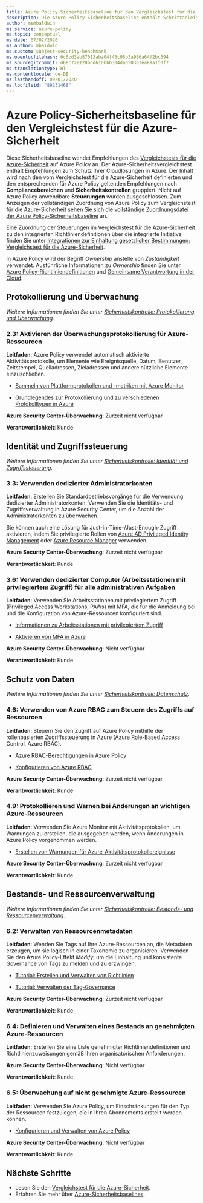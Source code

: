 ```yaml
---
title: Azure Policy-Sicherheitsbaseline für den Vergleichstest für die Azure-Sicherheit
description: Die Azure Policy-Sicherheitsbaseline enthält Schrittanleitungen und Ressourcen für die Implementierung der Sicherheitsempfehlungen, die im Vergleichstest für die Azure-Sicherheit angegeben sind.
author: msmbaldwin
ms.service: azure-policy
ms.topic: conceptual
ms.date: 07/02/2020
ms.author: mbaldwin
ms.custom: subject-security-benchmark
ms.openlocfilehash: 6c6bd3ab87013aba04f43c95b3a986a64f2bc394
ms.sourcegitcommit: d68c72e120bdd610bb6304dad503d3ea89a1f0f7
ms.translationtype: HT
ms.contentlocale: de-DE
ms.lasthandoff: 09/01/2020
ms.locfileid: "89231468"
---
```

# <a name="azure-policy-security-baseline-for-azure-security-benchmark"></a>Azure Policy-Sicherheitsbaseline für den Vergleichstest für die Azure-Sicherheit

Diese Sicherheitsbaseline wendet Empfehlungen des [Vergleichstests für die Azure-Sicherheit](../../../security/benchmarks/overview.md) auf Azure Policy an. Der Azure-Sicherheitsvergleichstest enthält Empfehlungen zum Schutz Ihrer Cloudlösungen in Azure. Der Inhalt wird nach den vom Vergleichstest für die Azure-Sicherheit definierten und den entsprechenden für Azure Policy geltenden Empfehlungen nach **Compliancebereichen** und **Sicherheitskontrollen** gruppiert. Nicht auf Azure Policy anwendbare **Steuerungen** wurden ausgeschlossen. Zum Anzeigen der vollständigen Zuordnung von Azure Policy zum Vergleichstest für die Azure-Sicherheit sehen Sie sich die [vollständige Zuordnungsdatei der Azure Policy-Sicherheitsbaseline](https://github.com/MicrosoftDocs/SecurityBenchmarks/tree/master/Azure%20Offer%20Security%20Baselines) an.

Eine Zuordnung der Steuerungen im Vergleichstest für die Azure-Sicherheit zu den integrierten Richtliniendefinitionen über die integrierte Initiative finden Sie unter [Integrationen zur Einhaltung gesetzlicher Bestimmungen: Vergleichstest für die Azure-Sicherheit](../samples/azure-security-benchmark.md).

In Azure Policy wird der Begriff _Ownership_ anstelle von _Zuständigkeit_ verwendet. Ausführliche Informationen zu _Ownership_ finden Sie unter [Azure Policy-Richtliniendefinitionen](./definition-structure.md#type) und [Gemeinsame Verantwortung in der Cloud](../../../security/fundamentals/shared-responsibility.md).


## <a name="logging-and-monitoring"></a>Protokollierung und Überwachung

*Weitere Informationen finden Sie unter [Sicherheitskontrolle: Protokollierung und Überwachung](../../../security/benchmarks/security-control-logging-monitoring.md).*

### <a name="23-enable-audit-logging-for-azure-resources"></a>2.3: Aktivieren der Überwachungsprotokollierung für Azure-Ressourcen

**Leitfaden**: Azure Policy verwendet automatisch aktivierte Aktivitätsprotokolle, um Elemente wie Ereignisquelle, Datum, Benutzer, Zeitstempel, Quelladressen, Zieladressen und andere nützliche Elemente einzuschließen.

* [Sammeln von Plattformprotokollen und -metriken mit Azure Monitor](../../../azure-monitor/platform/diagnostic-settings.md)

* [Grundlegendes zur Protokollierung und zu verschiedenen Protokolltypen in Azure](../../../azure-monitor/platform/platform-logs-overview.md)


**Azure Security Center-Überwachung**: Zurzeit nicht verfügbar

**Verantwortlichkeit**: Kunde

## <a name="identity-and-access-control"></a>Identität und Zugriffssteuerung

*Weitere Informationen finden Sie unter [Sicherheitskontrolle: Identität und Zugriffssteuerung](../../../security/benchmarks/security-control-identity-access-control.md).*

### <a name="33-use-dedicated-administrative-accounts"></a>3.3: Verwenden dedizierter Administratorkonten

**Leitfaden**: Erstellen Sie Standardbetriebsvorgänge für die Verwendung dedizierter Administratorkonten. Verwenden Sie die Identitäts- und Zugriffsverwaltung in Azure Security Center, um die Anzahl der Administratorkonten zu überwachen. 

Sie können auch eine Lösung für Just-in-Time-/Just-Enough-Zugriff aktivieren, indem Sie privilegierte Rollen von [Azure AD Privileged Identity Management](../../../active-directory/privileged-identity-management/pim-configure.md) oder [Azure Resource Manager](../../../azure-resource-manager/management/overview.md) verwenden.


**Azure Security Center-Überwachung**: Zurzeit nicht verfügbar

**Verantwortlichkeit**: Kunde

### <a name="36-use-dedicated-machines-privileged-access-workstations-for-all-administrative-tasks"></a>3.6: Verwenden dedizierter Computer (Arbeitsstationen mit privilegiertem Zugriff) für alle administrativen Aufgaben

**Leitfaden**: Verwenden Sie Arbeitsstationen mit privilegiertem Zugriff (Privileged Access Workstations, PAWs) mit MFA, die für die Anmeldung bei und die Konfiguration von Azure-Ressourcen konfiguriert sind.

* [Informationen zu Arbeitsstationen mit privilegiertem Zugriff](/windows-server/identity/securing-privileged-access/privileged-access-workstations)

* [Aktivieren von MFA in Azure](../../../active-directory/authentication/howto-mfa-getstarted.md)


**Azure Security Center-Überwachung**: Nicht verfügbar

**Verantwortlichkeit**: Kunde

## <a name="data-protection"></a>Schutz von Daten

*Weitere Informationen finden Sie unter [Sicherheitskontrolle: Datenschutz](../../../security/benchmarks/security-control-data-protection.md).*

### <a name="46-use-azure-rbac-to-control-access-to-resources"></a>4.6: Verwenden von Azure RBAC zum Steuern des Zugriffs auf Ressourcen

**Leitfaden**: Steuern Sie den Zugriff auf Azure Policy mithilfe der rollenbasierten Zugriffssteuerung in Azure (Azure Role-Based Access Control, Azure RBAC).

* [Azure RBAC-Berechtigungen in Azure Policy](../overview.md#rbac-permissions-in-azure-policy)

* [Konfigurieren von Azure RBAC](../../../role-based-access-control/role-assignments-portal.md)


**Azure Security Center-Überwachung**: Zurzeit nicht verfügbar

**Verantwortlichkeit**: Kunde

### <a name="49-log-and-alert-on-changes-to-critical-azure-resources"></a>4.9: Protokollieren und Warnen bei Änderungen an wichtigen Azure-Ressourcen

**Leitfaden**: Verwenden Sie Azure Monitor mit Aktivitätsprotokollen, um Warnungen zu erstellen, die ausgegeben werden, wenn Änderungen in Azure Policy vorgenommen werden.

* [Erstellen von Warnungen für Azure-Aktivitätsprotokollereignisse](../../../azure-monitor/platform/alerts-activity-log.md)


**Azure Security Center-Überwachung**: Zurzeit nicht verfügbar

**Verantwortlichkeit**: Kunde

## <a name="inventory-and-asset-management"></a>Bestands- und Ressourcenverwaltung

*Weitere Informationen finden Sie unter [Sicherheitskontrolle: Bestands- und Ressourcenverwaltung](../../../security/benchmarks/security-control-inventory-asset-management.md).*

### <a name="62-maintain-asset-metadata"></a>6.2: Verwalten von Ressourcenmetadaten

**Leitfaden**: Wenden Sie Tags auf Ihre Azure-Ressourcen an, die Metadaten erzeugen, um sie logisch in einer Taxonomie zu organisieren. Verwenden Sie den Azure Policy-Effekt _Modify_, um die Einhaltung und konsistente Governance von Tags zu melden und zu erzwingen.

* [Tutorial: Erstellen und Verwalten von Richtlinien](../tutorials/create-and-manage.md)

* [Tutorial: Verwalten der Tag-Governance](../tutorials/govern-tags.md)


**Azure Security Center-Überwachung**: Zurzeit nicht verfügbar

**Verantwortlichkeit**: Kunde

### <a name="64-define-and-maintain-an-inventory-of-approved-azure-resources"></a>6.4: Definieren und Verwalten eines Bestands an genehmigten Azure-Ressourcen

**Leitfaden**: Erstellen Sie eine Liste genehmigter Richtliniendefinitionen und Richtlinienzuweisungen gemäß Ihren organisatorischen Anforderungen.

**Azure Security Center-Überwachung**: Nicht verfügbar

**Verantwortlichkeit**: Kunde

### <a name="65-monitor-for-unapproved-azure-resources"></a>6.5: Überwachung auf nicht genehmigte Azure-Ressourcen

**Leitfaden**: Verwenden Sie Azure Policy, um Einschränkungen für den Typ der Ressourcen festzulegen, die in Ihren Abonnements erstellt werden können.

* [Konfigurieren und Verwalten von Azure Policy](../tutorials/create-and-manage.md)


**Azure Security Center-Überwachung**: Nicht verfügbar

**Verantwortlichkeit**: Kunde

## <a name="next-steps"></a>Nächste Schritte

- Lesen Sie den [Vergleichstest für die Azure-Sicherheit](../../../security/benchmarks/overview.md).
- Erfahren Sie mehr über [Azure-Sicherheitsbaselines](../../../security/benchmarks/security-baselines-overview.md).
